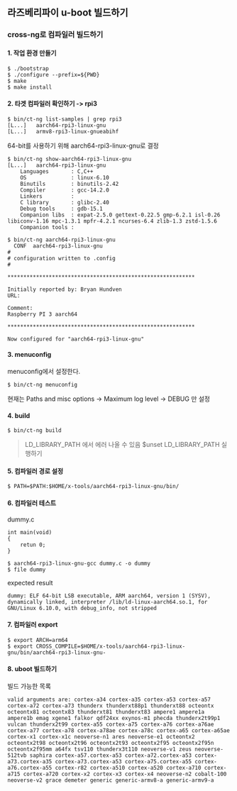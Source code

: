 ## 라즈베리파이 u-boot 빌드하기

### cross-ng로 컴파일러 빌드하기
#### 1. 작업 환경 만들기
```
$ ./bootstrap
$ ./configure --prefix=${PWD}
$ make
$ make install
```
#### 2. 타겟 컴파일러 확인하기 ->  rpi3
```
$ bin/ct-ng list-samples | grep rpi3
[L...]   aarch64-rpi3-linux-gnu
[L...]   armv8-rpi3-linux-gnueabihf
```
64-bit를 사용하기 위해 aarch64-rpi3-linux-gnu로 결정  
```
$ bin/ct-ng show-aarch64-rpi3-linux-gnu
[L...]   aarch64-rpi3-linux-gnu
    Languages       : C,C++
    OS              : linux-6.10
    Binutils        : binutils-2.42
    Compiler        : gcc-14.2.0
    Linkers         :
    C library       : glibc-2.40
    Debug tools     : gdb-15.1
    Companion libs  : expat-2.5.0 gettext-0.22.5 gmp-6.2.1 isl-0.26 libiconv-1.16 mpc-1.3.1 mpfr-4.2.1 ncurses-6.4 zlib-1.3 zstd-1.5.6
    Companion tools :

```
```
$ bin/ct-ng aarch64-rpi3-linux-gnu
  CONF  aarch64-rpi3-linux-gnu
#
# configuration written to .config
#

***********************************************************

Initially reported by: Bryan Hundven
URL: 

Comment:
Raspberry PI 3 aarch64

***********************************************************

Now configured for "aarch64-rpi3-linux-gnu"
```
#### 3. menuconfig
menuconfig에서 설정한다.
```
$ bin/ct-ng menuconfig
```
현재는 Paths and misc options -> Maximum log level -> DEBUG 만 설정  
#### 4. build
```
$ bin/ct-ng build
```
> LD_LIBRARY_PATH 에서 에러 나올 수 있음 $unset LD_LIBRARY_PATH 실행하기
#### 5. 컴파일러 경로 설정
```
$ PATH=$PATH:$HOME/x-tools/aarch64-rpi3-linux-gnu/bin/
```
#### 6. 컴파일러 테스트  
dummy.c
```
int main(void)
{
    retun 0;
}
```
```
$ aarch64-rpi3-linux-gnu-gcc dummy.c -o dummy
$ file dummy
```
expected result
```
dummy: ELF 64-bit LSB executable, ARM aarch64, version 1 (SYSV), dynamically linked, interpreter /lib/ld-linux-aarch64.so.1, for GNU/Linux 6.10.0, with debug_info, not stripped
```
#### 7. 컴파일러 export
```
$ export ARCH=arm64
$ export CROSS_COMPILE=$HOME/x-tools/aarch64-rpi3-linux-gnu/bin/aarch64-rpi3-linux-gnu-
```
#### 8. uboot 빌드하기
빌드 가능한 목록
```
valid arguments are: cortex-a34 cortex-a35 cortex-a53 cortex-a57 cortex-a72 cortex-a73 thunderx thunderxt88p1 thunderxt88 octeontx octeontx81 octeontx83 thunderxt81 thunderxt83 ampere1 ampere1a ampere1b emag xgene1 falkor qdf24xx exynos-m1 phecda thunderx2t99p1 vulcan thunderx2t99 cortex-a55 cortex-a75 cortex-a76 cortex-a76ae cortex-a77 cortex-a78 cortex-a78ae cortex-a78c cortex-a65 cortex-a65ae cortex-x1 cortex-x1c neoverse-n1 ares neoverse-e1 octeontx2 octeontx2t98 octeontx2t96 octeontx2t93 octeontx2f95 octeontx2f95n octeontx2f95mm a64fx tsv110 thunderx3t110 neoverse-v1 zeus neoverse-512tvb saphira cortex-a57.cortex-a53 cortex-a72.cortex-a53 cortex-a73.cortex-a35 cortex-a73.cortex-a53 cortex-a75.cortex-a55 cortex-a76.cortex-a55 cortex-r82 cortex-a510 cortex-a520 cortex-a710 cortex-a715 cortex-a720 cortex-x2 cortex-x3 cortex-x4 neoverse-n2 cobalt-100 neoverse-v2 grace demeter generic generic-armv8-a generic-armv9-a
```